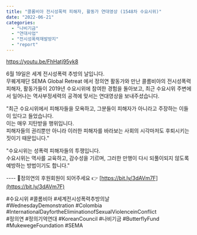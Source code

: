 ```yaml
---
title: "콜롬비아 전시성폭력 피해자, 활동가 연대영상 (1548차 수요시위)"
date: "2022-06-21"
categories: 
  - "나비기금"
  - "연대사업"
  - "전시성폭력재발방지"
  - "report"
---
```


https://youtu.be/FhHatj95yk8

6월 19일은 세계 전시성폭력 추방의 날입니다.  
무퀘게재단 SEMA Global Retreat 에서 정의연 활동가와 만난 콜롬비아의 전시성폭력 피해자, 활동가들이 2019년 수요시위에 참여한 경험을 돌아보고, 최근 수요시위 주변에서 일어나는 역사부정세력의 공격에 맞서는 연대영상을 보내주셨습니다.

"최근 수요시위에서 피해자들을 모욕하고, 그분들이 피해자가 아니라고 주장하는 이들이 있다고 들었습니다.  
이는 매우 지탄받을 행위입니다.  
피해자들의 권리뿐만 아니라 이러한 피해자를 바라보는 사회의 시각마저도 후퇴시키는 짓이기 때문입니다."

"수요시위는 성폭력 피해자들의 투쟁입니다.  
수요시위는 역사를 교육하고, 감수성을 기르며, 그러한 만행이 다시 되풀이되지 않도록 예방하는 방법이기도 합니다."

\---- 
🦋정의연의 후원회원이 되어주세요 👉 [https://bit.ly/3dAVm7F](https://bit.ly/3dAVm7F)

#수요시위 #콜롬비아 #세계전시성폭력추방의날  
#WednesdayDemonstration #Colombia #InternationalDayfortheEliminationofSexualViolenceinConflict  
#정의연 #정의기억연대 #KoreanCouncil #나비기금 #ButterflyFund  
#MukewegeFoundation #SEMA
